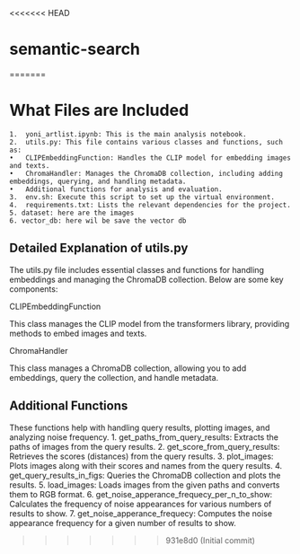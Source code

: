 <<<<<<< HEAD
# semantic-search
=======
# What Files are Included

	1.	yoni_artlist.ipynb: This is the main analysis notebook.
	2.	utils.py: This file contains various classes and functions, such as:
	•	CLIPEmbeddingFunction: Handles the CLIP model for embedding images and texts.
	•	ChromaHandler: Manages the ChromaDB collection, including adding embeddings, querying, and handling metadata.
	•	Additional functions for analysis and evaluation.
	3.	env.sh: Execute this script to set up the virtual environment.
	4.	requirements.txt: Lists the relevant dependencies for the project.
    5. dataset: here are the images
    6. vector_db: here wil be save the vector db

## Detailed Explanation of utils.py

The utils.py file includes essential classes and functions for handling embeddings and managing the ChromaDB collection. Below are some key components:

CLIPEmbeddingFunction

This class manages the CLIP model from the transformers library, providing methods to embed images and texts.

ChromaHandler

This class manages a ChromaDB collection, allowing you to add embeddings, query the collection, and handle metadata.

## Additional Functions

These functions help with handling query results, plotting images, and analyzing noise frequency.
	1.	get_paths_from_query_results:
Extracts the paths of images from the query results.
	2.	get_score_from_query_results:
Retrieves the scores (distances) from the query results.
	3.	plot_images:
Plots images along with their scores and names from the query results.
	4.	get_query_results_in_figs:
Queries the ChromaDB collection and plots the results.
	5.	load_images:
Loads images from the given paths and converts them to RGB format.
	6.	get_noise_apperance_frequecy_per_n_to_show:
Calculates the frequency of noise appearances for various numbers of results to show.
	7.	get_noise_apperance_frequecy:
Computes the noise appearance frequency for a given number of results to show.

>>>>>>> 931e8d0 (Initial commit)
